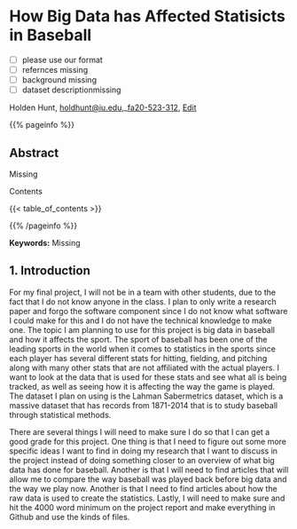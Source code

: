 # How Big Data has Affected Statisicts in Baseball

- [ ] please use our format
- [ ] refernces missing
- [ ] background missing
- [ ] dataset descriptionmissing

Holden Hunt, holdhunt@iu.edu,_[fa20-523-312](https://github.com/cybertraining-dsc/fa20-523-328/), [Edit](https://github.com/cybertraining-dsc/fa20-523-328/blob/master/project/project.md)

{{% pageinfo %}}

## Abstract

Missing

Contents

{{< table_of_contents >}}

{{% /pageinfo %}}

**Keywords:** Missing 



## 1. Introduction

For my final project, I will not be in a team with other students, due to the fact that I do not know anyone in the class. I plan to only write a research paper and forgo the software component since I do not know what software I could make for this and I do not have the technical knowledge to make one. The topic I am planning to use for this project is big data in baseball and how it affects the sport. The sport of baseball has been one of the leading sports in the world when it comes to statistics in the sports since each player has several different stats for hitting, fielding, and pitching along with many other stats that are not affiliated with the actual players. I want to look at the data that is used for these stats and see what all is being tracked, as well as seeing how it is affecting the way the game is played. The dataset I plan on using is the Lahman Sabermetrics dataset, which is a massive dataset that has records from 1871-2014 that is to study baseball through statistical methods. 

There are several things I will need to make sure I do so that I can get a good grade for this project. One thing is that I need to figure out some more specific ideas I want to find in doing my research that I want to discuss in the project instead of doing something closer to an overview of what big data has done for baseball. Another is that I will need to find articles that will allow me to compare the way baseball was played back before big data and the way we play now. Another is that I need to find articles about how the raw data is used to create the statistics. Lastly, I will need to make sure and hit the 4000 word minimum on the project report and make everything in Github and use the kinds of files.
